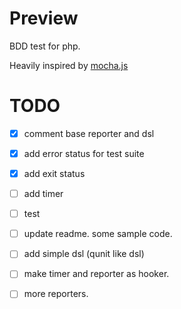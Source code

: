 # Preview

BDD test for php.

Heavily inspired by [mocha.js](http://visionmedia.github.io/mocha/)

# TODO
- [x] comment base reporter and dsl
- [x] add error status for test suite
- [x] add exit status
- [ ] add timer
- [ ] test
- [ ] update readme. some sample code.
- [ ] add simple dsl (qunit like dsl)
- [ ] make timer and reporter as hooker.
- [ ] more reporters.


